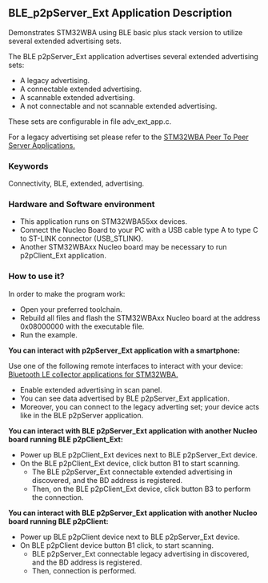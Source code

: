 ## __BLE_p2pServer_Ext Application Description__

Demonstrates STM32WBA using BLE basic plus stack version to utilize several extended advertising sets.  

The BLE p2pServer_Ext application advertises several extended advertising sets:  

- A legacy advertising.  
- A connectable extended advertising.  
- A scannable extended advertising.  
- A not connectable and not scannable extended advertising.  

These sets are configurable in file adv_ext_app.c.  

For a legacy advertising set please refer to the <a href="https://wiki.st.com/stm32mcu/wiki/Connectivity:STM32WBA_Peer_To_Peer#STM32WBA_Peer_to_Peer_Server_application"> STM32WBA Peer To Peer Server Applications.</a>  

### __Keywords__

Connectivity, BLE, extended, advertising.  

### __Hardware and Software environment__

  - This application runs on STM32WBA55xx devices.  
  - Connect the Nucleo Board to your PC with a USB cable type A to type C to ST-LINK connector (USB_STLINK).  
  - Another STM32WBAxx Nucleo board  may be necessary to run p2pClient_Ext application.  

### __How to use it?__

In order to make the program work:  

 - Open your preferred toolchain.  
 - Rebuild all files and flash the STM32WBAxx Nucleo board at the address 0x08000000 with the executable file.  
 - Run the example.  
 
 __You can interact with p2pServer_Ext application with a smartphone:__  

Use one of the following remote interfaces to interact with your device: <a href="https://wiki.st.com/stm32mcu/wiki/Connectivity:BLE_smartphone_applications#Bluetooth-C2-AE_LE_collector_applications_for_STM32WBA
"> Bluetooth LE collector applications for STM32WBA.</a>  

 - Enable extended advertising in scan panel.  
 - You can see data advertised by BLE p2pServer_Ext application.  
 - Moreover, you can connect to the legacy adverting set; your device acts like in the BLE p2pServer application.  

 __You can interact with BLE p2pServer_Ext application with another Nucleo board running BLE p2pClient_Ext:__  

 - Power up BLE p2pClient_Ext devices next to BLE p2pServer_Ext device.  
 - On the BLE p2pClient_Ext device, click button B1 to start scanning.  
   - The BLE p2pServer_Ext connectable extended advertising in discovered, and the BD address is registered.  
   - Then, on the BLE p2pClient_Ext device, click button B3 to perform the connection.  

__You can interact with BLE p2pServer_Ext application with another Nucleo board running BLE p2pClient:__  

 - Power up BLE p2pClient device next to BLE p2pServer_Ext device.  
 - On BLE p2pClient device button B1 click, to start scanning.  
   - BLE p2pServer_Ext connectable legacy advertising in discovered, and the BD address is registered.  
   - Then, connection is performed.  
